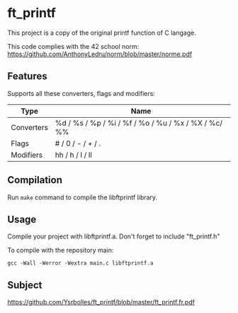 # ft_printf
This project is a copy of the original printf function of C langage.

This code complies with the 42 school norm: https://github.com/AnthonyLedru/norm/blob/master/norme.pdf

## Features

Supports all these converters, flags and modifiers:

 Type        | Name
------------ | -------------------------------------------------------------------------------
 Converters  |  %d / %s / %p / %i / %f / %o / %u / %x / %X / %c/ %%
 Flags       |  # / 0 / - / + / .
 Modifiers   |  hh / h / l / ll 


## Compilation

Run `make` command to compile the libftprintf library.

## Usage

Compile your project with libftprintf.a.
Don't forget to include "ft_printf.h"

To compile with the repository main:
```
gcc -Wall -Werror -Wextra main.c libftprintf.a 
```

## Subject

https://github.com/Ysrbolles/ft_printf/blob/master/ft_printf.fr.pdf
